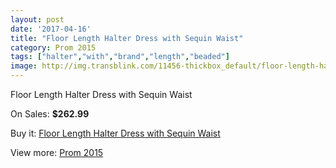 ```yaml
---
layout: post
date: '2017-04-16'
title: "Floor Length Halter Dress with Sequin Waist"
category: Prom 2015
tags: ["halter","with","brand","length","beaded"]
image: http://img.transblink.com/11456-thickbox_default/floor-length-halter-dress-with-sequin-waist.jpg
---
```

Floor Length Halter Dress with Sequin Waist

On Sales: **$262.99**
<a href="https://www.transblink.com/en/prom-2015/3732-floor-length-halter-dress-with-sequin-waist.html"><amp-img layout="responsive" width="600" height="600" src="//img.transblink.com/11456-thickbox_default/floor-length-halter-dress-with-sequin-waist.jpg" alt="Floor Length Halter Dress with Sequin Waist 0" /></a>
<a href="https://www.transblink.com/en/prom-2015/3732-floor-length-halter-dress-with-sequin-waist.html"><amp-img layout="responsive" width="600" height="600" src="//img.transblink.com/11458-thickbox_default/floor-length-halter-dress-with-sequin-waist.jpg" alt="Floor Length Halter Dress with Sequin Waist 1" /></a>
<a href="https://www.transblink.com/en/prom-2015/3732-floor-length-halter-dress-with-sequin-waist.html"><amp-img layout="responsive" width="600" height="600" src="//img.transblink.com/11457-thickbox_default/floor-length-halter-dress-with-sequin-waist.jpg" alt="Floor Length Halter Dress with Sequin Waist 2" /></a>

Buy it: [Floor Length Halter Dress with Sequin Waist](https://www.transblink.com/en/prom-2015/3732-floor-length-halter-dress-with-sequin-waist.html "Floor Length Halter Dress with Sequin Waist")

View more: [Prom 2015](https://www.transblink.com/en/10-prom-2015 "Prom 2015")